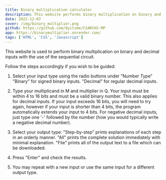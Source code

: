 ```yaml
---
title: Binary multiplication calculator
description: This website performs binary multiplication on binary and decimal inputs using the sequential circuit.
date: 2022-12-07
cover: /img/binary_multiplier.png
github: https://github.com/dyitsme/CSARCH2-MP
app: https://binarymultiplier.onrender.com/
tags: ['HTML', 'CSS', 'Javascript']
---
```


This website is used to perform binary multiplication on binary and decimal inputs with the use of the sequential circuit.

Follow the steps accordingly if you wish to be guided:

1. Select your input type using the radio buttons under "Number Type"
  "Binary" for signed binary inputs.
  "Decimal" for regular decimal inputs.

2. Type your multiplicand in M and multiplier in Q.
  Your input must be within 4 to 16 bits and must be a valid binary number. This also applies for decimal inputs.
  If your input exceeds 16 bits, you will need to try again, however if your input is shorter than 4 bits, the program automatically extends your input to 4 bits.
  For negative decimal inputs, just type one '-' followed by the number (how you would typically write a negative decimal number).

3. Select your output type:
  "Step-by-step" prints explanations of each step in an orderly manner.
  "All" prints the complete solution immediately with minimal explanation.
  "File" prints all of the output text to a file which can be downloaded.
4. Press "Enter" and check the results.
5. You may repeat with a new input or use the same input for a different output type.